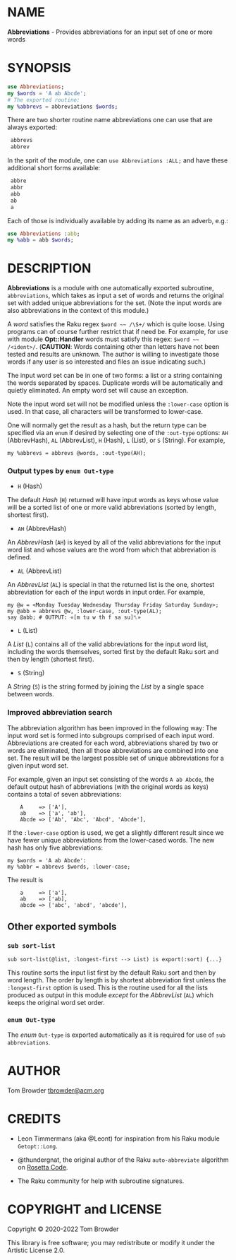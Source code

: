 NAME
====

**Abbreviations** - Provides abbreviations for an input set of one or more words

SYNOPSIS
========

```raku
use Abbreviations;
my $words = 'A ab Abcde';
# The exported routine:
my %abbrevs = abbreviations $words;
```

There are two shorter routine name abbreviations one can use that are always exported:

```raku
 abbrevs
 abbrev
```

In the sprit of the module, one can `use Abbreviations :ALL;` and have these additional short forms available:

```raku
 abbre
 abbr
 abb
 ab
 a
```

Each of those is individually available by adding its name as an adverb, e.g.:

```raku
use Abbreviations :abb;
my %abb = abb $words;
```

DESCRIPTION
===========

**Abbreviations** is a module with one automatically exported subroutine, `abbreviations`, which takes as input a set of words and returns the original set with added unique abbreviations for the set. (Note the input words are also abbreviations in the context of this module.)

A *word* satisfies the Raku regex `$word ~~ /\S+/` which is quite loose. Using programs can of course further restrict that if need be. For example, for use with module **Opt::Handler** words must satisfy this regex: `$word ~~ /<ident>/`. (**CAUTION**: Words containing other than letters have not been tested and results are unknown. The author is willing to investigate those words if any user is so interested and files an issue indicating such.)

The input word set can be in one of two forms: a list or a string containing the words separated by spaces. Duplicate words will be automatically and quietly eliminated. An empty word set will cause an exception.

Note the input word set will not be modified unless the `:lower-case` option is used. In that case, all characters will be transformed to lower-case.

One will normally get the result as a hash, but the return type can be specified via an `enum` if desired by selecting one of the `:out-type` options: `AH` (AbbrevHash), `AL` (AbbrevList), `H` (Hash), `L` (List), or `S` (String). For example,

    my %abbrevs = abbrevs @words, :out-type(AH);

### Output types by `enum Out-type`

  * `H` (Hash)

The default *Hash* (`H`) returned will have input words as keys whose value will be a sorted list of one or more valid abbreviations (sorted by length, shortest first).

  * `AH` (AbbrevHash)

An *AbbrevHash* (`AH`) is keyed by all of the valid abbreviations for the input word list and whose values are the word from which that abbreviation is defined.

  * `AL` (AbbrevList)

An *AbbrevList* (`AL`) is special in that the returned list is the one, shortest abbreviation for each of the input words in input order. For example,

    my @w = <Monday Tuesday Wednesday Thursday Friday Saturday Sunday>;
    my @abb = abbrevs @w, :lower-case, :out-type(AL);
    say @abb; # OUTPUT: «[m tu w th f sa su]␤»

  * `L` (List)

A *List* (`L`) contains all of the valid abbreviations for the input word list, including the words themselves, sorted first by the default Raku sort and then by length (shortest first).

  * `S` (String)

A *String* (`S`) is the string formed by joining the *List* by a single space between words.

### Improved abbreviation search

The abbreviation algorithm has been improved in the following way: The input word set is formed into subgroups comprised of each input word. Abbreviations are created for each word, abbreviations shared by two or words are eliminated, then all those abbreviations are combined into one set. The result will be the largest possible set of unique abbreviations for a given input word set.

For example, given an input set consisting of the words `A ab Abcde`, the default output hash of abbreviations (with the original words as keys) contains a total of seven abbreviations:

        A     => ['A'],
        ab    => ['a', 'ab'],
        Abcde => ['Ab', 'Abc', 'Abcd', 'Abcde'],

If the `:lower-case` option is used, we get a slightly different result since we have fewer unique abbreviations from the lower-cased words. The new hash has only five abbreviations:

    my $words = 'A ab Abcde':
    my %abbr = abbrevs $words, :lower-case;

The result is

        a     => ['a'],
        ab    => ['ab],
        abcde => ['abc', 'abcd', 'abcde'],

Other exported symbols
----------------------

### `sub sort-list`

    sub sort-list(@list, :longest-first --> List) is export(:sort) {...}

This routine sorts the input list first by the default Raku sort and then by word length. The order by length is by shortest abbreviation first unless the `:longest-first` option is used. This is the routine used for all the lists produced as output in this module *except* for the *AbbrevList* (`AL`) which keeps the original word set order.

### `enum Out-type`

The *enum* `Out-type` is exported automatically as it is required for use of `sub abbreviations`.

AUTHOR
======

Tom Browder <tbrowder@acm.org>

CREDITS
=======

  * Leon Timmermans (aka @Leont) for inspiration from his Raku module `Getopt::Long`.

  * @thundergnat, the original author of the Raku `auto-abbreviate` algorithm on [Rosetta Code](http://rosettacode.org/wiki/Abbreviations,_automatic#Raku).

  * The Raku community for help with subroutine signatures.

COPYRIGHT and LICENSE
=====================

Copyright © 2020-2022 Tom Browder

This library is free software; you may redistribute or modify it under the Artistic License 2.0.

